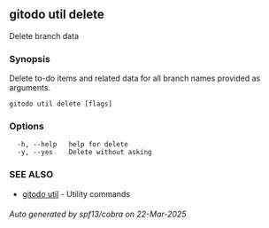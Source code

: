 ## gitodo util delete

Delete branch data

### Synopsis


Delete to-do items and related data for all branch names provided as arguments.

```
gitodo util delete [flags]
```

### Options

```
  -h, --help   help for delete
  -y, --yes    Delete without asking
```

### SEE ALSO

* [gitodo util](gitodo_util.md)	 - Utility commands

###### Auto generated by spf13/cobra on 22-Mar-2025
